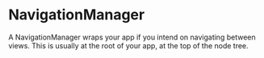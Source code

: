 # NavigationManager

A NavigationManager wraps your app if you intend on navigating between views. This is usually at the root of your app, at the top of the node tree.
